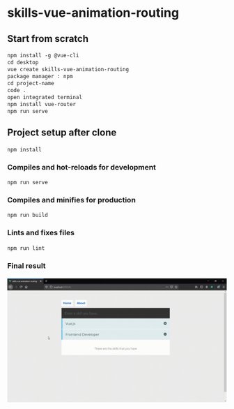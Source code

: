 # skills-vue-animation-routing

## Start from scratch
```
npm install -g @vue-cli
cd desktop
vue create skills-vue-animation-routing
package manager : npm
cd project-name
code .
open integrated terminal 
npm install vue-router 
npm run serve
```
## Project setup after clone
```
npm install
```

### Compiles and hot-reloads for development
```
npm run serve
```

### Compiles and minifies for production
```
npm run build
```

### Lints and fixes files
```
npm run lint
```

### Final result 
![Finalversion](vue-video.gif)
